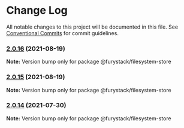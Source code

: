 # Change Log

All notable changes to this project will be documented in this file.
See [Conventional Commits](https://conventionalcommits.org) for commit guidelines.

### [2.0.16](https://github.com/furystack/furystack/compare/@furystack/filesystem-store@2.0.15...@furystack/filesystem-store@2.0.16) (2021-08-19)

**Note:** Version bump only for package @furystack/filesystem-store






### [2.0.15](https://github.com/furystack/furystack/compare/@furystack/filesystem-store@1.1.16...@furystack/filesystem-store@2.0.15) (2021-08-19)

**Note:** Version bump only for package @furystack/filesystem-store






### [2.0.14](https://github.com/furystack/furystack/compare/@furystack/filesystem-store@1.1.16...@furystack/filesystem-store@2.0.14) (2021-07-30)

**Note:** Version bump only for package @furystack/filesystem-store
